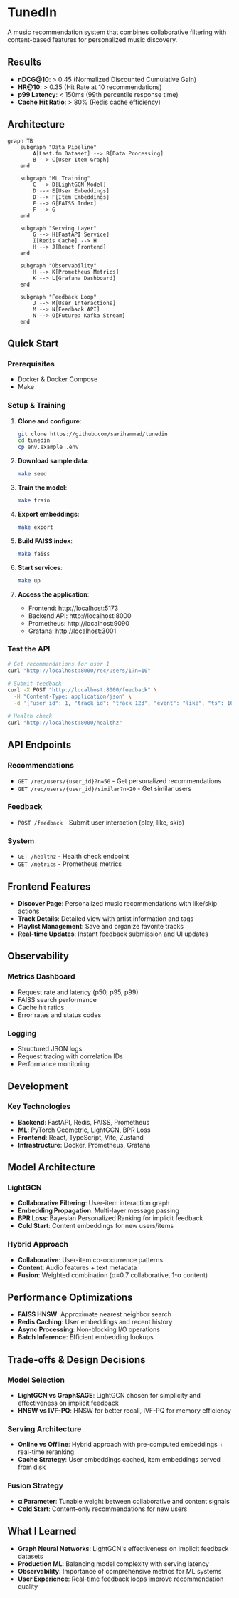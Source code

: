 # TunedIn 

A music recommendation system that combines collaborative filtering with content-based features for personalized music discovery.

## Results

- **nDCG@10**: > 0.45 (Normalized Discounted Cumulative Gain)
- **HR@10**: > 0.35 (Hit Rate at 10 recommendations)
- **p99 Latency**: < 150ms (99th percentile response time)
- **Cache Hit Ratio**: > 80% (Redis cache efficiency)

## Architecture

```mermaid
graph TB
    subgraph "Data Pipeline"
        A[Last.fm Dataset] --> B[Data Processing]
        B --> C[User-Item Graph]
    end

    subgraph "ML Training"
        C --> D[LightGCN Model]
        D --> E[User Embeddings]
        D --> F[Item Embeddings]
        E --> G[FAISS Index]
        F --> G
    end

    subgraph "Serving Layer"
        G --> H[FastAPI Service]
        I[Redis Cache] --> H
        H --> J[React Frontend]
    end

    subgraph "Observability"
        H --> K[Prometheus Metrics]
        K --> L[Grafana Dashboard]
    end

    subgraph "Feedback Loop"
        J --> M[User Interactions]
        M --> N[Feedback API]
        N --> O[Future: Kafka Stream]
    end
```

## Quick Start

### Prerequisites

- Docker & Docker Compose
- Make

### Setup & Training

1. **Clone and configure**:

   ```bash
   git clone https://github.com/sarihammad/tunedin
   cd tunedin
   cp env.example .env
   ```

2. **Download sample data**:

   ```bash
   make seed
   ```

3. **Train the model**:

   ```bash
   make train
   ```

4. **Export embeddings**:

   ```bash
   make export
   ```

5. **Build FAISS index**:

   ```bash
   make faiss
   ```

6. **Start services**:

   ```bash
   make up
   ```

7. **Access the application**:
   - Frontend: http://localhost:5173
   - Backend API: http://localhost:8000
   - Prometheus: http://localhost:9090
   - Grafana: http://localhost:3001

### Test the API

```bash
# Get recommendations for user 1
curl "http://localhost:8000/rec/users/1?n=10"

# Submit feedback
curl -X POST "http://localhost:8000/feedback" \
  -H "Content-Type: application/json" \
  -d '{"user_id": 1, "track_id": "track_123", "event": "like", "ts": 1640995200}'

# Health check
curl "http://localhost:8000/healthz"
```

## API Endpoints

### Recommendations

- `GET /rec/users/{user_id}?n=50` - Get personalized recommendations
- `GET /rec/users/{user_id}/similar?n=20` - Get similar users

### Feedback

- `POST /feedback` - Submit user interaction (play, like, skip)

### System

- `GET /healthz` - Health check endpoint
- `GET /metrics` - Prometheus metrics

## Frontend Features

- **Discover Page**: Personalized music recommendations with like/skip actions
- **Track Details**: Detailed view with artist information and tags
- **Playlist Management**: Save and organize favorite tracks
- **Real-time Updates**: Instant feedback submission and UI updates

## Observability

### Metrics Dashboard

- Request rate and latency (p50, p95, p99)
- FAISS search performance
- Cache hit ratios
- Error rates and status codes

### Logging

- Structured JSON logs
- Request tracing with correlation IDs
- Performance monitoring

## Development

### Key Technologies

- **Backend**: FastAPI, Redis, FAISS, Prometheus
- **ML**: PyTorch Geometric, LightGCN, BPR Loss
- **Frontend**: React, TypeScript, Vite, Zustand
- **Infrastructure**: Docker, Prometheus, Grafana

## Model Architecture

### LightGCN

- **Collaborative Filtering**: User-item interaction graph
- **Embedding Propagation**: Multi-layer message passing
- **BPR Loss**: Bayesian Personalized Ranking for implicit feedback
- **Cold Start**: Content embeddings for new users/items

### Hybrid Approach

- **Collaborative**: User-item co-occurrence patterns
- **Content**: Audio features + text metadata
- **Fusion**: Weighted combination (α=0.7 collaborative, 1-α content)

## Performance Optimizations

- **FAISS HNSW**: Approximate nearest neighbor search
- **Redis Caching**: User embeddings and recent history
- **Async Processing**: Non-blocking I/O operations
- **Batch Inference**: Efficient embedding lookups

## Trade-offs & Design Decisions

### Model Selection

- **LightGCN vs GraphSAGE**: LightGCN chosen for simplicity and effectiveness on implicit feedback
- **HNSW vs IVF-PQ**: HNSW for better recall, IVF-PQ for memory efficiency

### Serving Architecture

- **Online vs Offline**: Hybrid approach with pre-computed embeddings + real-time reranking
- **Cache Strategy**: User embeddings cached, item embeddings served from disk

### Fusion Strategy

- **α Parameter**: Tunable weight between collaborative and content signals
- **Cold Start**: Content-only recommendations for new users


## What I Learned

- **Graph Neural Networks**: LightGCN's effectiveness on implicit feedback datasets
- **Production ML**: Balancing model complexity with serving latency
- **Observability**: Importance of comprehensive metrics for ML systems
- **User Experience**: Real-time feedback loops improve recommendation quality
